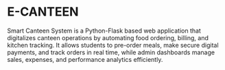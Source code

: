 # E-CANTEEN
Smart Canteen System is a Python-Flask based web application that digitalizes canteen operations by automating food ordering, billing, and kitchen tracking. It allows students to pre-order meals, make secure digital payments, and track orders in real time, while admin dashboards manage sales, expenses, and performance analytics efficiently.
